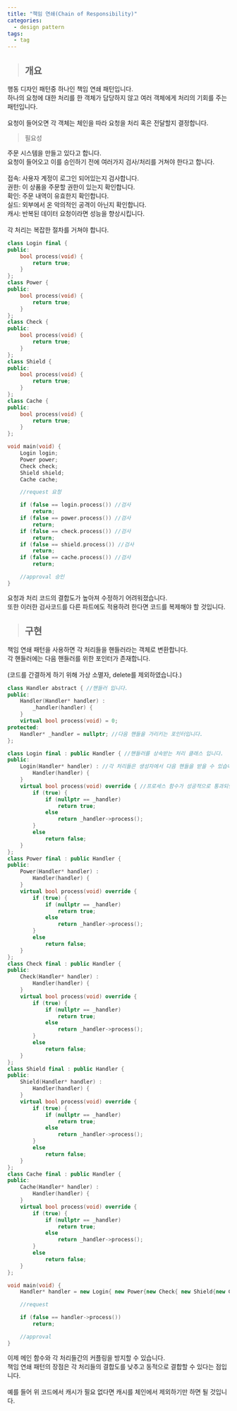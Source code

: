 ```yaml
---
title: "책임 연쇄(Chain of Responsibility)"
categories:
  - design pattern
tags:
  - tag
---
```

> ## 개요

행동 디자인 패턴중 하나인 책임 연쇄 패턴입니다.<br>
하나의 요청에 대한 처리를 한 객체가 담당하지 않고 여러 객체에게 처리의 기회를 주는 패턴입니다.<br>
<br>
요청이 들어오면 각 객체는 체인을 따라 요청을 처리 혹은 전달할지 결정합니다.
> 필요성

주문 시스템을 만들고 있다고 합니다.<br>
요청이 들어오고 이를 승인하기 전에 여러가지 검사/처리를 거쳐야 한다고 합니다.<br>
<br>
접속: 사용자 계정이 로그인 되어있는지 검사합니다.<br>
권한: 이 상품을 주문할 권한이 있는지 확인합니다.<br>
확인: 주문 내역이 유효한지 확인합니다.<br>
실드: 외부에서 온 악의적인 공격이 아닌지 확인합니다.<br>
캐시: 반복된 데이터 요청이라면 성능을 향상시킵니다.<br>
<br>
각 처리는 복잡한 절차를 거쳐야 합니다.
```cpp
class Login final {
public:
	bool process(void) {
		return true;
	}
};
class Power {
public:
	bool process(void) {
		return true;
	}
};
class Check {
public:
	bool process(void) {
		return true;
	}
};
class Shield {
public:
	bool process(void) {
		return true;
	}
};
class Cache {
public:
	bool process(void) {
		return true;
	}
};

void main(void) {
	Login login;
	Power power;
	Check check;
	Shield shield;
	Cache cache;

	//request 요청

	if (false == login.process()) //검사
		return;
	if (false == power.process()) //검사
		return;
	if (false == check.process()) //검사
		return;
	if (false == shield.process()) //검사
		return;
	if (false == cache.process()) //검사
		return;

	//approval 승인
}
```
요청과 처리 코드의 결합도가 높아져 수정하기 어려워졌습니다.<br>
또한 이러한 검사코드를 다른 파트에도 적용하려 한다면 코드를 복제해야 할 것입니다.
> ## 구현

책임 연쇄 패턴을 사용하면 각 처리들을 핸들러라는 객체로 변환합니다.<br>
각 핸들러에는 다음 핸들러를 위한 포인터가 존재합니다.<br>
<br>
(코드를 간결하게 하기 위해 가상 소멸자, delete를 제외하였습니다.)
```cpp
class Handler abstract { //핸들러 입니다.
public:
	Handler(Handler* handler) :
		_handler(handler) {
	}
	virtual bool process(void) = 0;
protected:
	Handler* _handler = nullptr; //다음 핸들을 가리키는 포인터입니다.
};

class Login final : public Handler { //핸들러를 상속받는 처리 클래스 입니다.
public:
	Login(Handler* handler) : //각 처리들은 생성자에서 다음 핸들을 받을 수 있습니다.
		Handler(handler) {
	}
	virtual bool process(void) override { //프로세스 함수가 성공적으로 통과되면 다음 핸들에 요청을 전달합니다.
		if (true) {
			if (nullptr == _handler)
				return true;
			else
				return _handler->process();
		}
		else
			return false;
	}
};
class Power final : public Handler {
public:
	Power(Handler* handler) :
		Handler(handler) {
	}
	virtual bool process(void) override {
		if (true) {
			if (nullptr == _handler)
				return true;
			else
				return _handler->process();
		}
		else
			return false;
	}
};
class Check final : public Handler {
public:
	Check(Handler* handler) :
		Handler(handler) {
	}
	virtual bool process(void) override {
		if (true) {
			if (nullptr == _handler)
				return true;
			else
				return _handler->process();
		}
		else
			return false;
	}
};
class Shield final : public Handler {
public:
	Shield(Handler* handler) :
		Handler(handler) {
	}
	virtual bool process(void) override {
		if (true) {
			if (nullptr == _handler)
				return true;
			else
				return _handler->process();
		}
		else
			return false;
	}
};
class Cache final : public Handler {
public:
	Cache(Handler* handler) :
		Handler(handler) {
	}
	virtual bool process(void) override {
		if (true) {
			if (nullptr == _handler)
				return true;
			else
				return _handler->process();
		}
		else
			return false;
	}
};

void main(void) {
	Handler* handler = new Login{ new Power{new Check{ new Shield{new Check{nullptr}}}}};

	//request

	if (false == handler->process())
		return;

	//approval
}
```
이제 메인 함수와 각 처리들간의 커플링을 방지할 수 있습니다.<br>
책임 연쇄 패턴의 장점은 각 처리들의 결합도를 낮추고 동적으로 결합할 수 있다는 점입니다.<br>
<br>
예를 들어 위 코드에서 캐시가 필요 없다면 캐시를 체인에서 제외하기만 하면 될 것입니다.
